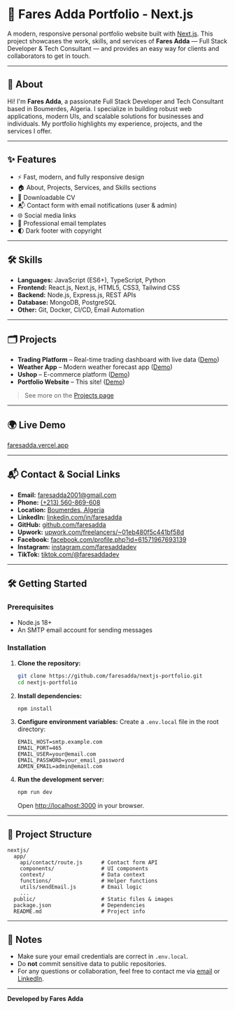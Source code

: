 # 🚀 Fares Adda Portfolio - Next.js

A modern, responsive personal portfolio website built with [Next.js](https://nextjs.org/). This project showcases the work, skills, and services of **Fares Adda** — Full Stack Developer & Tech Consultant — and provides an easy way for clients and collaborators to get in touch.

---

## 👤 About
Hi! I'm **Fares Adda**, a passionate Full Stack Developer and Tech Consultant based in Boumerdes, Algeria. I specialize in building robust web applications, modern UIs, and scalable solutions for businesses and individuals. My portfolio highlights my experience, projects, and the services I offer.

---

## ✨ Features
- ⚡️ Fast, modern, and fully responsive design
- 🏠 About, Projects, Services, and Skills sections
- 📄 Downloadable CV
- 📬 Contact form with email notifications (user & admin)
- 🌐 Social media links
- 💌 Professional email templates
- 🌓 Dark footer with copyright

---

## 🛠️ Skills
- **Languages:** JavaScript (ES6+), TypeScript, Python
- **Frontend:** React.js, Next.js, HTML5, CSS3, Tailwind CSS
- **Backend:** Node.js, Express.js, REST APIs
- **Database:** MongoDB, PostgreSQL
- **Other:** Git, Docker, CI/CD, Email Automation

---

## 🗂️ Projects
- **Trading Platform** – Real-time trading dashboard with live data ([Demo](https://faresadda.vercel.app))
- **Weather App** – Modern weather forecast app ([Demo](https://faresadda.vercel.app))
- **Ushop** – E-commerce platform ([Demo](https://faresadda.vercel.app))
- **Portfolio Website** – This site! ([Demo](https://faresadda.vercel.app))

> See more on the [Projects page](https://faresadda.vercel.app/projects)

---

## 🌍 Live Demo
[faresadda.vercel.app](https://faresadda.vercel.app)

---

## 📬 Contact & Social Links
- **Email:** [faresadda2001@gmail.com](mailto:faresadda2001@gmail.com)
- **Phone:** [(+213) 560-869-608](tel:+213560869608)
- **Location:** [Boumerdes, Algeria](https://maps.app.goo.gl/yrrucr9uNBRrrTzMA)
- **LinkedIn:** [linkedin.com/in/faresadda](https://linkedin.com/in/faresadda)
- **GitHub:** [github.com/faresadda](https://github.com/faresadda)
- **Upwork:** [upwork.com/freelancers/~01eb480f5c441bf58d](https://upwork.com/freelancers/~01eb480f5c441bf58d)
- **Facebook:** [facebook.com/profile.php?id=61571967693139](https://facebook.com/profile.php?id=61571967693139)
- **Instagram:** [instagram.com/faresaddadev](https://instagram.com/faresaddadev)
- **TikTok:** [tiktok.com/@faresaddadev](https://tiktok.com/@faresaddadev)

---

## 🛠️ Getting Started

### Prerequisites
- Node.js 18+
- An SMTP email account for sending messages

### Installation
1. **Clone the repository:**
   ```bash
   git clone https://github.com/faresadda/nextjs-portfolio.git
   cd nextjs-portfolio
   ```
2. **Install dependencies:**
   ```bash
   npm install
   ```
3. **Configure environment variables:**
   Create a `.env.local` file in the root directory:
   ```env
   EMAIL_HOST=smtp.example.com
   EMAIL_PORT=465
   EMAIL_USER=your@email.com
   EMAIL_PASSWORD=your_email_password
   ADMIN_EMAIL=admin@email.com
   ```
4. **Run the development server:**
   ```bash
   npm run dev
   ```
   Open [http://localhost:3000](http://localhost:3000) in your browser.

---

## 📁 Project Structure
```
nextjs/
  app/
    api/contact/route.js      # Contact form API
    components/               # UI components
    context/                  # Data context
    functions/                # Helper functions
    utils/sendEmail.js        # Email logic
    ...
  public/                     # Static files & images
  package.json                # Dependencies
  README.md                   # Project info
```

---

## 📝 Notes
- Make sure your email credentials are correct in `.env.local`.
- Do **not** commit sensitive data to public repositories.
- For any questions or collaboration, feel free to contact me via [email](mailto:faresadda2001@gmail.com) or [LinkedIn](https://linkedin.com/in/faresadda).

---

**Developed by Fares Adda**
